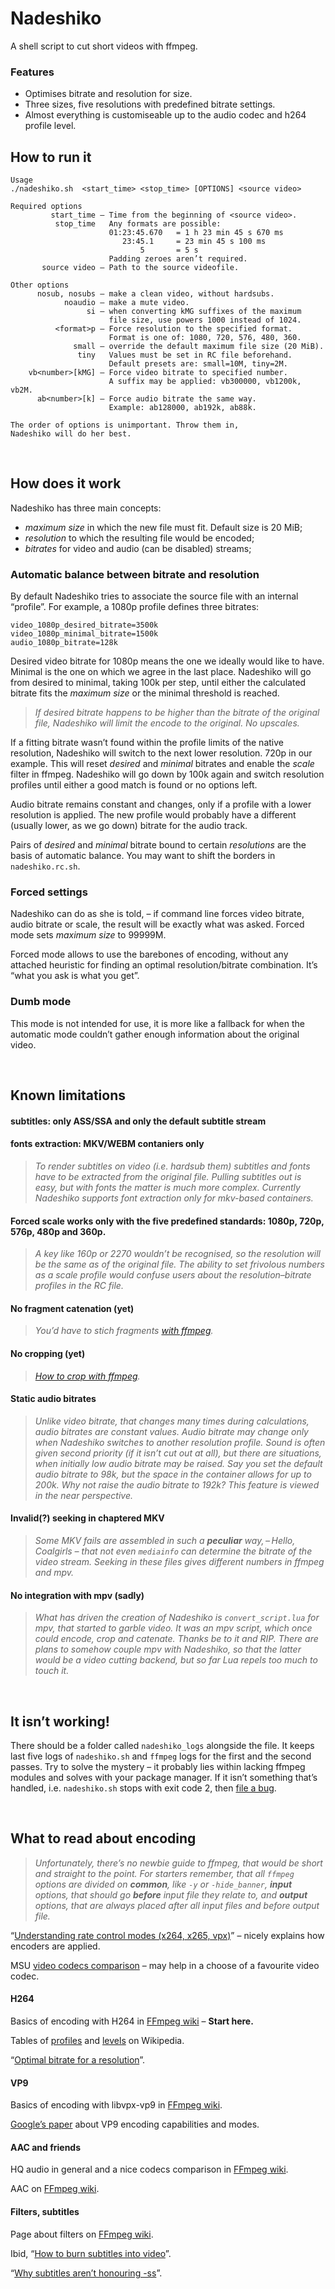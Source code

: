 # Nadeshiko
A shell script to cut short videos with ffmpeg.

### Features

* Optimises bitrate and resolution for size.
* Three sizes, five resolutions with predefined bitrate settings.
* Almost everything is customiseable up to the audio codec and h264 profile level.

## How to run it

	Usage
	./nadeshiko.sh  <start_time> <stop_time> [OPTIONS] <source video>

	Required options
	         start_time – Time from the beginning of <source video>.
	          stop_time   Any formats are possible:
	                      01:23:45.670   = 1 h 23 min 45 s 670 ms
	                         23:45.1     = 23 min 45 s 100 ms
	                             5       = 5 s
	                      Padding zeroes aren’t required.
	       source video – Path to the source videofile.

	Other options
	      nosub, nosubs – make a clean video, without hardsubs.
	            noaudio – make a mute video.
	                 si – when converting kMG suffixes of the maximum
	                      file size, use powers 1000 instead of 1024.
	          <format>p – Force resolution to the specified format.
	                      Format is one of: 1080, 720, 576, 480, 360.
	              small – override the default maximum file size (20 MiB).
	               tiny   Values must be set in RC file beforehand.
	                      Default presets are: small=10M, tiny=2M.
	    vb<number>[kMG] – Force video bitrate to specified number.
	                      A suffix may be applied: vb300000, vb1200k, vb2M.
	      ab<number>[k] – Force audio bitrate the same way.
	                      Example: ab128000, ab192k, ab88k.

	The order of options is unimportant. Throw them in,
	Nadeshiko will do her best.

 

## How does it work

Nadeshiko has three main concepts:
* *maximum size* in which the new file must fit. Default size is 20 MiB;
* *resolution* to which the resulting file would be encoded;
* *bitrates* for video and audio (can be disabled) streams;

### Automatic balance between bitrate and resolution

By default Nadeshiko tries to associate the source file with an internal “profile”. For example, a 1080p profile defines three bitrates:

	video_1080p_desired_bitrate=3500k
	video_1080p_minimal_bitrate=1500k
	audio_1080p_bitrate=128k

Desired video bitrate for 1080p means the one we ideally would like to have. Minimal is the one on which we agree in the last place. Nadeshiko will go from desired to minimal, taking 100k per step, until either the calculated bitrate fits the *maximum size* or the minimal threshold is reached.

> *If desired bitrate happens to be higher than the bitrate of the original file, Nadeshiko will limit the encode to the original. No upscales.*

If a fitting bitrate wasn’t found within the profile limits of the native resolution, Nadeshiko will switch to the next lower resolution. 720p in our example. This will reset *desired* and *minimal* bitrates and enable the *scale* filter in ffmpeg. Nadeshiko will go down by 100k again and switch resolution profiles until either a good match is found or no options left.

Audio bitrate remains constant and changes, only if a profile with a lower resolution is applied. The new profile would probably have a different (usually lower, as we go down) bitrate for the audio track.

Pairs of *desired* and *minimal* bitrate bound to certain *resolutions* are the basis of automatic balance. You may want to shift the borders in `nadeshiko.rc.sh`.

### Forced settings

Nadeshiko can do as she is told, – if command line forces video bitrate, audio bitrate or scale, the result will be exactly what was asked. Forced mode sets *maximum size* to 99999M.

Forced mode allows to use the barebones of encoding, without any attached heuristic for finding an optimal resolution/bitrate combination. It’s “what you ask is what you get”.

### Dumb mode

This mode is not intended for use, it is more like a fallback for when the automatic mode couldn’t gather enough information about the original video.

 

## Known limitations

#### subtitles: only ASS/SSA and only the default subtitle stream

#### fonts extraction: MKV/WEBM contaniers only

> *To render subtitles on video (i.e. hardsub them) subtitles and fonts have to be extracted from the original file. Pulling subtitles out is easy, but with fonts the matter is much more complex. Currently Nadeshiko supports font extraction only for mkv-based containers.*

#### Forced scale works only with the five predefined standards: 1080p, 720p, 576p, 480p and 360p.

> *A key like 160p or 2270 wouldn’t be recognised, so the resolution will be the same as of the original file. The ability to set frivolous numbers as a scale profile would confuse users about the resolution–bitrate profiles in the RC file.*

#### No fragment catenation (yet)

> *You’d have to stich fragments [with ffmpeg](https://trac.ffmpeg.org/wiki/Concatenate#samecodec).*

#### No cropping (yet)

> *[How to crop with ffmpeg](https://ffmpeg.org/ffmpeg-filters.html#crop).*

#### Static audio bitrates

> *Unlike video bitrate, that changes many times during calculations, audio bitrates are constant values. Audio bitrate may change only when Nadeshiko switches to another resolution profile. Sound is often given second priority (if it isn’t cut out at all), but there are situations, when initially low audio bitrate may be raised. Say you set the default audio bitrate to 98k, but the space in the container allows for up to 200k. Why not raise the audio bitrate to 192k? This feature is viewed in the near perspective.*

#### Invalid(?) seeking in chaptered MKV

> *Some MKV fails are assembled in such a __peculiar__ way, – Hello, Coalgirls – that not even `mediainfo` can determine the bitrate of the video stream. Seeking in these files gives different numbers in ffmpeg and mpv.*

#### No integration with mpv (sadly)

> *What has driven the creation of Nadeshiko is `convert_script.lua` for mpv, that started to garble video. It was an mpv script, which once could encode, crop and catenate. Thanks be to it and RIP.*
> *There are plans to somehow couple mpv with Nadeshiko, so that the latter would be a video cutting backend, but so far Lua repels too much to touch it.*

 

## It isn’t working!

There should be a folder called `nadeshiko_logs` alongside the file. It keeps last five logs of `nadeshiko.sh` and `ffmpeg` logs for the first and the second passes. Try to solve the mystery – it probably lies within lacking ffmpeg modules and solves with your package manager. If it isn’t something that’s handled, i.e. `nadeshiko.sh` stops with exit code 2, then [file a bug](https://github.com/deterenkelt/Nadeshiko/issues/new).

 

## What to read about encoding

> *Unfortunately, there’s no newbie guide to ffmpeg, that would be short and straight to the point. For starters remember, that all `ffmpeg` options are divided on __common__, like `-y` or `-hide_banner`, __input__ options, that should go __before__ input file they relate to, and __output__ options, that are always placed after all input files and before output file.*

“[Understanding rate control modes (x264, x265, vpx)](http://slhck.info/video/2017/03/01/rate-control.html)” – nicely explains how encoders are applied.

MSU [video codecs comparison](http://www.compression.ru/video/codec_comparison/codec_comparison_en.html) – may help in a choose of a favourite video codec.

#### H264

Basics of encoding with H264 in [FFmpeg wiki](https://trac.ffmpeg.org/wiki/Encode/H.264) – **Start here.**

Tables of [profiles](https://en.wikipedia.org/wiki/H.264/MPEG-4_AVC#Profiles) and [levels](https://en.wikipedia.org/wiki/H.264/MPEG-4_AVC#Levels) on Wikipedia.

“[Optimal bitrate for a resolution](http://www.lighterra.com/papers/videoencodingh264/)”.

#### VP9

Basics of encoding with libvpx-vp9 in [FFmpeg wiki](https://trac.ffmpeg.org/wiki/Encode/VP9).

[Google’s paper](https://developers.google.com/media/vp9/bitrate-modes/) about VP9 encoding capabilities and modes.

#### AAC and friends

HQ audio in general and a nice codecs comparison in [FFmpeg wiki](https://trac.ffmpeg.org/wiki/Encode/HighQualityAudio).

AAC on [FFmpeg wiki](https://trac.ffmpeg.org/wiki/Encode/AAC).

#### Filters, subtitles

Page about filters on [FFmpeg wiki](https://ffmpeg.org/ffmpeg-filters.html#subtitles-1).

Ibid, “[How to burn subtitles into video](https://trac.ffmpeg.org/wiki/HowToBurnSubtitlesIntoVideo)”.

“[Why subtitles aren’t honouring -ss](https://trac.ffmpeg.org/ticket/2067)”.
